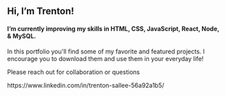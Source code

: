 <h2> Hi, I’m Trenton! </h2>

 <h4>I’m currently improving my skills in  HTML, CSS, JavaScript, React, Node, & MySQL.</h4>


 In this portfolio you'll find some of my favorite and featured projects. I encourage you to download them and use them in your everyday life! 

 
Please reach out for collaboration or questions
<p
trentonsmiles@gmail.com
<link> https://www.linkedin.com/in/trenton-sallee-56a92a1b5/ </link>
</p>
